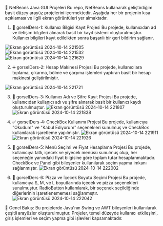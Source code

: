 🎨 NetBeans Java GUI Projeleri
Bu repo, NetBeans kullanarak geliştirdiğim basit düzey arayüz projelerini içermektedir. Aşağıda her bir projenin kısa açıklaması ve ilgili ekran görüntüleri yer almaktadır.

1. 📝 gorselDers-1: Kullanıcı Bilgisi Kayıt Projesi
Bu projede, kullanıcıdan ad ve iletişim bilgileri alınarak basit bir kayıt sistemi oluşturulmuştur. Kullanıcı bilgileri kayıt edildikten sonra başarılı bir geri bildirim sağlanır.

![Ekran görüntüsü 2024-10-14 221505](https://github.com/user-attachments/assets/344e5283-1f83-4e10-a2f5-52e786fec1b2)
![Ekran görüntüsü 2024-10-14 221532](https://github.com/user-attachments/assets/32987c35-7a0b-4f20-8036-6df7d89e0a7f)
![Ekran görüntüsü 2024-10-14 221629](https://github.com/user-attachments/assets/478a526a-4e7b-4a1b-9dcf-e4bd327de774)

2. ➕ gorselDers-2: Hesap Makinesi Projesi
Bu projede, kullanıcılara toplama, çıkarma, bölme ve çarpma işlemleri yaptıran basit bir hesap makinesi geliştirilmiştir.

![Ekran görüntüsü 2024-10-14 221721](https://github.com/user-attachments/assets/e0e68c9a-17fb-4c87-b982-e6ed5220a421)


3. 🔑 gorselDers-3: Kullanıcı Adı ve Şifre Kayıt Projesi
Bu projede, kullanıcıdan kullanıcı adı ve şifre alınarak basit bir kullanıcı kaydı oluşturulmuştur.
![Ekran görüntüsü 2024-10-14 221807](https://github.com/user-attachments/assets/fdb3eca1-426d-49f9-a236-b7ecc4700f5b)
![Ekran görüntüsü 2024-10-14 221828](https://github.com/user-attachments/assets/998ed666-ec64-4b45-bf6e-23d143629244)


4. ✅ gorselDers-4: CheckBox Kullanımı Projesi
Bu projede, kullanıcıya "Okudum" ve "Kabul Ediyorum" seçenekleri sunulmuş ve CheckBox kullanılarak işaretleme yapılmıştır.
![Ekran görüntüsü 2024-10-14 221911](https://github.com/user-attachments/assets/93916aa7-ee51-481d-a448-a21821ffffbc)
![Ekran görüntüsü 2024-10-14 221926](https://github.com/user-attachments/assets/3ce35b39-3136-40ef-b0bd-11be97836a37)


5. 🍰 gorselDers-5: Menü Seçimi ve Fiyat Hesaplama Projesi
Bu projede, kullanıcıya tatlı, içecek ve yiyecek menüsü sunulmuş olup, her seçeneğin yanındaki fiyat bilgisine göre toplam tutar hesaplanmaktadır. CheckBox ve Panel gibi bileşenler kullanılarak seçim yapma imkanı sağlanmıştır.
![Ekran görüntüsü 2024-10-14 222002](https://github.com/user-attachments/assets/3246689f-9d0f-49a2-8c2f-45e920ada2ea)


6. 🍕 gorselDers-6: Pizza ve İçecek Boyutu Seçimi Projesi
Bu projede, kullanıcıya S, M, ve L boyutlarında içecek ve pizza seçenekleri sunulmuştur. RadioButton kullanılarak, bir seçenek seçildiğinde diğerlerinin işaretlenememesi sağlanmıştır.
![Ekran görüntüsü 2024-10-14 222042](https://github.com/user-attachments/assets/ff0e20d5-3242-4af2-a3aa-b7be1f9b2436)


🎯 Genel Bakış:
Bu projelerde Java'nın Swing ve AWT bileşenleri kullanılarak çeşitli arayüzler oluşturulmuştur. Projeler, temel düzeyde kullanıcı etkileşimi, giriş işlemleri ve seçim yapma gibi işlevleri kapsamaktadır.

